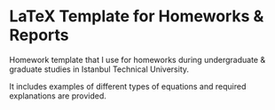 # LaTeX Template for Homeworks & Reports
Homework template that I use for homeworks during undergraduate &amp; graduate studies in Istanbul Technical University.

It includes examples of different types of equations and required explanations are provided.

